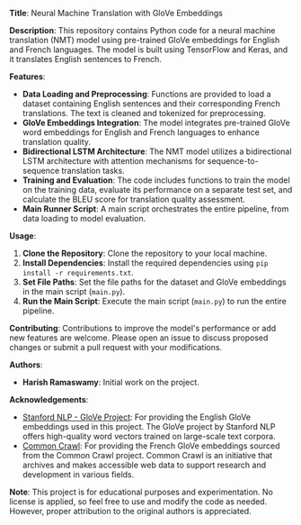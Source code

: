 **Title**: Neural Machine Translation with GloVe Embeddings

**Description**:
This repository contains Python code for a neural machine translation (NMT) model using pre-trained GloVe embeddings for English and French languages. The model is built using TensorFlow and Keras, and it translates English sentences to French.

**Features**:
- **Data Loading and Preprocessing**: Functions are provided to load a dataset containing English sentences and their corresponding French translations. The text is cleaned and tokenized for preprocessing.
- **GloVe Embeddings Integration**: The model integrates pre-trained GloVe word embeddings for English and French languages to enhance translation quality.
- **Bidirectional LSTM Architecture**: The NMT model utilizes a bidirectional LSTM architecture with attention mechanisms for sequence-to-sequence translation tasks.
- **Training and Evaluation**: The code includes functions to train the model on the training data, evaluate its performance on a separate test set, and calculate the BLEU score for translation quality assessment.
- **Main Runner Script**: A main script orchestrates the entire pipeline, from data loading to model evaluation.

**Usage**:
1. **Clone the Repository**: Clone the repository to your local machine.
2. **Install Dependencies**: Install the required dependencies using `pip install -r requirements.txt`.
3. **Set File Paths**: Set the file paths for the dataset and GloVe embeddings in the main script (`main.py`).
4. **Run the Main Script**: Execute the main script (`main.py`) to run the entire pipeline.

**Contributing**:
Contributions to improve the model's performance or add new features are welcome. Please open an issue to discuss proposed changes or submit a pull request with your modifications.

**Authors**:
- **Harish Ramaswamy**: Initial work on the project.

**Acknowledgements**:
- [Stanford NLP - GloVe Project](https://nlp.stanford.edu/projects/glove/): For providing the English GloVe embeddings used in this project. The GloVe project by Stanford NLP offers high-quality word vectors trained on large-scale text corpora.
- [Common Crawl](https://commoncrawl.org/): For providing the French GloVe embeddings sourced from the Common Crawl project. Common Crawl is an initiative that archives and makes accessible web data to support research and development in various fields.

**Note**:
This project is for educational purposes and experimentation. No license is applied, so feel free to use and modify the code as needed. However, proper attribution to the original authors is appreciated.
